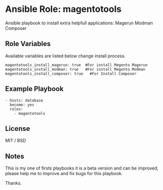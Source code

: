 # Ansible Role: magentotools

Ansible playbook to install extra helpfull applications:
        Magerun
        Modman
        Composer

## Role Variables

Available variables are listed below change install process.

    magentotools_install_magerun: true  #For install Megento Magerun
    magentotools_install_modman: true   #For install Megento Modman
    magentotools_install_composer: true   #For Install Composer

## Example Playbook

	- hosts: database
      become: yes
      roles:
        - magentotools


## License

MIT / BSD

## Notes

This is my one of firsts playbooks it is a beta version and can be improved, please help me to improve and fix bugs for this playbook.

Thanks.
